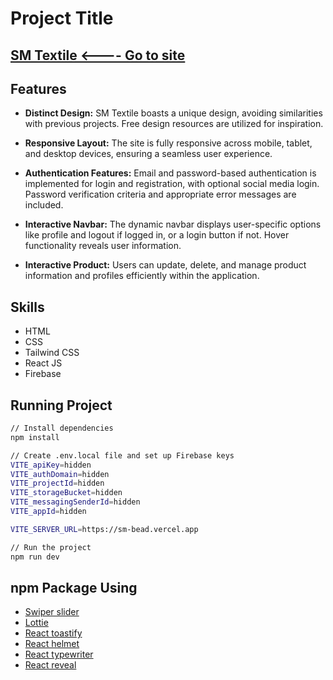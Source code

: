 # Project Title

## [SM Textile <---- Go to site](https://sm-textile-ef353.web.app/)

## Features

- **Distinct Design:** SM Textile boasts a unique design, avoiding similarities with previous projects. Free design resources are utilized for inspiration.

- **Responsive Layout:** The site is fully responsive across mobile, tablet, and desktop devices, ensuring a seamless user experience.

- **Authentication Features:** Email and password-based authentication is implemented for login and registration, with optional social media login. Password verification criteria and appropriate error messages are included.

- **Interactive Navbar:** The dynamic navbar displays user-specific options like profile and logout if logged in, or a login button if not. Hover functionality reveals user information.

- **Interactive Product:** Users can update, delete, and manage product information and profiles efficiently within the application.

## Skills

- HTML
- CSS
- Tailwind CSS
- React JS
- Firebase

## Running Project

```bash
// Install dependencies
npm install

// Create .env.local file and set up Firebase keys
VITE_apiKey=hidden
VITE_authDomain=hidden
VITE_projectId=hidden
VITE_storageBucket=hidden
VITE_messagingSenderId=hidden
VITE_appId=hidden

VITE_SERVER_URL=https://sm-bead.vercel.app

// Run the project
npm run dev
```

## npm Package Using


- [Swiper slider](https://swiperjs.com/)
- [Lottie](https://www.npmjs.com/package/lottie-react)
- [React toastify](https://www.npmjs.com/package/react-toastify)
- [React helmet](https://www.npmjs.com/package/react-helmet-async)
- [React typewriter](https://www.npmjs.com/package/react-simple-typewriter)
- [React reveal](https://www.npmjs.com/package/react-awesome-reveal)
